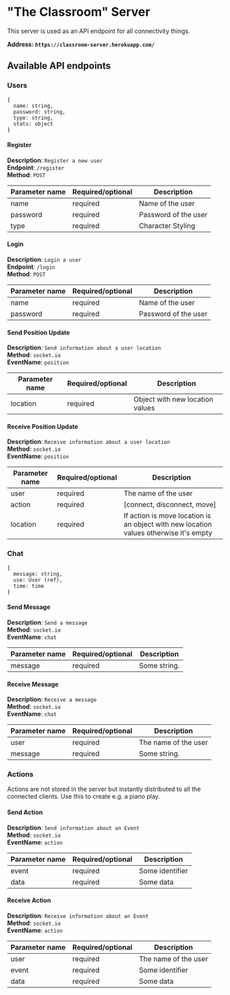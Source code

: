 # "The Classroom" Server

This server is used as an API endpoint for all connectivity things.

**Address: `https://classroom-server.herokuapp.com/`**

## Available API endpoints

### Users

```
{
  name: string,
  password: string,
  type: string,
  stats: object
}
```

#### Register

**Description**: `Register a new user`<br />
**Endpoint**: `/register`<br />
**Method**: `POST`<br />

| Parameter name | Required/optional | Description          |
| -------------- | ----------------- | -------------------- |
| name           | required          | Name of the user     |
| password       | required          | Password of the user |
| type           | required          | Character Styling    |

#### Login

**Description**: `Login a user`<br />
**Endpoint**: `/login`<br />
**Method**: `POST`<br />

| Parameter name | Required/optional | Description          |
| -------------- | ----------------- | -------------------- |
| name           | required          | Name of the user     |
| password       | required          | Password of the user |

#### Send Position Update

**Description**: `Send information about a user location`<br />
**Method**: `socket.io`<br />
**EventName**: `position`<br />

| Parameter name | Required/optional | Description                     |
| -------------- | ----------------- | ------------------------------- |
| location       | required          | Object with new location values |

#### Receive Position Update

**Description**: `Receive information about a user location`<br />
**Method**: `socket.io`<br />
**EventName**: `position`<br />

| Parameter name | Required/optional | Description                                                                           |
| -------------- | ----------------- | ------------------------------------------------------------------------------------- |
| user           | required          | The name of the user                                                                  |
| action         | required          | [connect, disconnect, move]                                                           |
| location       | required          | If action is move location is an object with new location values otherwise it's empty |

### Chat

```
{
  message: string,
  use: User (ref),
  time: time
}
```

#### Send Message

**Description**: `Send a message`<br />
**Method**: `socket.io`<br />
**EventName**: `chat`<br />

| Parameter name | Required/optional | Description  |
| -------------- | ----------------- | ------------ |
| message        | required          | Some string. |

#### Receive Message

**Description**: `Receive a message`<br />
**Method**: `socket.io`<br />
**EventName**: `chat`<br />

| Parameter name | Required/optional | Description          |
| -------------- | ----------------- | -------------------- |
| user           | required          | The name of the user |
| message        | required          | Some string.         |

### Actions

Actions are not stored in the server but instantly distributed to all the connected clients.
Use this to create e.g. a piano play.

#### Send Action

**Description**: `Send information about an Event`<br />
**Method**: `socket.io`<br />
**EventName**: `action`<br />

| Parameter name | Required/optional | Description     |
| -------------- | ----------------- | --------------- |
| event          | required          | Some identifier |
| data           | required          | Some data       |

#### Receive Action

**Description**: `Receive information about an Event`<br />
**Method**: `socket.io`<br />
**EventName**: `action`<br />

| Parameter name | Required/optional | Description          |
| -------------- | ----------------- | -------------------- |
| user           | required          | The name of the user |
| event          | required          | Some identifier      |
| data           | required          | Some data            |
